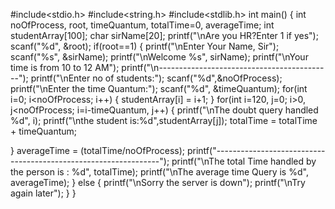 #include<stdio.h>
#include<string.h>
#include<stdlib.h>
int main()
{
int noOfProcess, root, timeQuantum, totalTime=0, averageTime;
int studentArray[100];
char sirName[20];
printf("\nAre you HR?Enter 1 if yes");
scanf("%d", &root);
if(root==1)
{
printf("\nEnter Your Name, Sir");
scanf("%s", &sirName);
printf("\nWelcome %s", sirName);
printf("\nYour time is from 10 to 12 AM");
printf("\n-------------------------------------------");
printf("\nEnter no of students:");
scanf("%d",&noOfProcess);
printf("\nEnter the time Quantum:");
scanf("%d", &timeQuantum);
for(int i=0; i<noOfProcess; i++)
{
studentArray[i] = i+1;
}
for(int i=120, j=0; i>0, j<noOfProcess; i=i-timeQuantum, j++)
{
printf("\nThe doubt query handled %d", i);
printf("\nthe student is:%d",studentArray[j]);
totalTime = totalTime + timeQuantum;

}
averageTime = (totalTime/noOfProcess);
printf("----------------------------------------------------------------");
printf("\nThe total Time handled by the person is : %d", totalTime);
printf("\nThe average time Query is %d", averageTime);
}
else
{
printf("\nSorry the server is down");
printf("\nTry again later");
}
}
